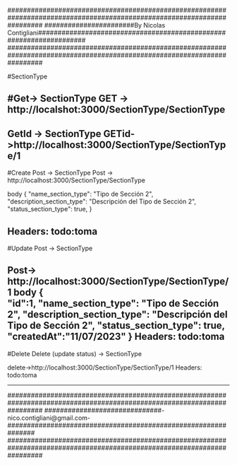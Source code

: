 
#########################################################################################################################
#######################By Nicolas Contigliani####################################################################
######################################################################################################################### 


#SectionType

#Get-> SectionType
GET -> http://localshot:3000/SectionType/SectionType
------------------------------

GetId -> SectionType
GETid->http://localhost:3000/SectionType/SectionType/1
------------------------------

#Create Post -> SectionType
Post -> http://localhost:3000/SectionType/SectionType

body 
{
    "name_section_type": "Tipo de Sección 2",
    "description_section_type": "Descripción del Tipo de Sección 2",
    "status_section_type": true,
}

Headers:    todo:toma
----------------------------------------
#Update Post -> SectionType

Post-> http://localhost:3000/SectionType/SectionType/1
body 
{  
   "id":1,
   "name_section_type": "Tipo de Sección 2",
   "description_section_type": "Descripción del Tipo de Sección 2",
   "status_section_type": true,
   "createdAt":"11/07/2023"
}
Headers:    todo:toma
--------------------------------------------------

#Delete Delete (update status) -> SectionType

delete->http://localhost:3000/SectionType/SectionType/1 
Headers:    todo:toma

---------------------------------------------------


#########################################################################################################################
##############################-nico.contigliani@gmail.com-############################################################### 
#########################################################################################################################
